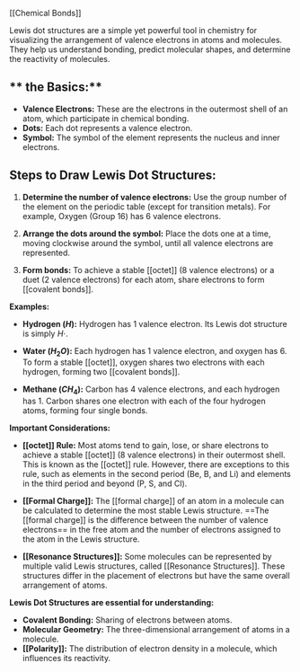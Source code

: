 [[Chemical Bonds]]

Lewis dot structures are a simple yet powerful tool in chemistry for visualizing the arrangement of valence electrons in atoms and molecules. They help us understand bonding, predict molecular shapes, and determine the reactivity of molecules. 

## ** the Basics:**

* **Valence Electrons:**  These are the electrons in the outermost shell of an atom, which participate in chemical bonding.
* **Dots:** Each dot represents a valence electron.
* **Symbol:** The symbol of the element represents the nucleus and inner electrons.

## **Steps to Draw Lewis Dot Structures:**

1. **Determine the number of valence electrons:** Use the group number of the element on the periodic table (except for transition metals). For example, Oxygen (Group 16) has 6 valence electrons.

2. **Arrange the dots around the symbol:** Place the dots one at a time, moving clockwise around the symbol, until all valence electrons are represented.  

3. **Form bonds:**  To achieve a stable [[octet]] (8 valence electrons) or a duet (2 valence electrons) for each atom, share electrons to form [[covalent bonds]].  

**Examples:**

* **Hydrogen ($H$):**  Hydrogen has 1 valence electron. Its Lewis dot structure is simply $H\cdot$.

* **Water ($H_2O$):**  Each hydrogen has 1 valence electron, and oxygen has 6.  To form a stable [[octet]], oxygen shares two electrons with each hydrogen, forming two [[covalent bonds]]. 

* **Methane ($CH_4$):**  Carbon has 4 valence electrons, and each hydrogen has 1. Carbon shares one electron with each of the four hydrogen atoms, forming four single bonds. 

**Important Considerations:**

* **[[octet]] Rule:** Most atoms tend to gain, lose, or share electrons to achieve a stable [[octet]] (8 valence electrons) in their outermost shell. This is known as the [[octet]] rule.  However, there are exceptions to this rule, such as elements in the second period (Be, B, and Li) and elements in the third period and beyond (P, S, and Cl). 

* **[[Formal Charge]]:** The [[formal charge]] of an atom in a molecule can be calculated to determine the most stable Lewis structure. ==The [[formal charge]] is the difference between the number of valence electrons== in the free atom and the number of electrons assigned to the atom in the Lewis structure.

* **[[Resonance Structures]]:**  Some molecules can be represented by multiple valid Lewis structures, called [[Resonance Structures]]. These structures differ in the placement of electrons but have the same overall arrangement of atoms.

**Lewis Dot Structures are essential for understanding:**

* **Covalent Bonding:** Sharing of electrons between atoms.
* **Molecular Geometry:** The three-dimensional arrangement of atoms in a molecule.
* **[[Polarity]]:** The distribution of electron density in a molecule, which influences its reactivity.

